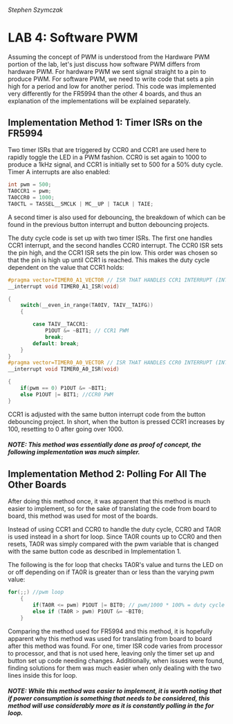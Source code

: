 ###### Stephen Szymczak

# LAB 4: Software PWM
Assuming the concept of PWM is understood from the Hardware PWM portion of the lab, let's just discuss how software PWM differs from hardware PWM. For hardware PWM we sent signal straight to a pin to produce PWM. For software PWM, we need to write code that sets a pin high for a period and low for another period. This code was implemented very differently for the FR5994 than the other 4 boards, and thus an explanation of the implementations will be explained separately.

## Implementation Method 1: Timer ISRs on the FR5994
Two timer ISRs that are triggered by CCR0 and CCR1 are used here to rapidly toggle the LED in a PWM fashion. CCR0 is set again to 1000 to produce a 1kHz signal, and CCR1 is initially set to 500 for a 50% duty cycle. Timer A interrupts are also enabled:
```c
int pwm = 500;
TA0CCR1 = pwm;
TA0CCR0 = 1000;
TA0CTL = TASSEL__SMCLK | MC__UP | TACLR | TAIE;
```
A second timer is also used for debouncing, the breakdown of which can be found in the previous button interrupt and button debouncing projects.

The duty cycle code is set up with two timer ISRs. The first one handles CCR1 interrupt, and the second handles CCR0 interrupt. The CCR0 ISR sets the pin high, and the CCR1 ISR sets the pin low. This order was chosen so that the pin is high up until CCR1 is reached. This makes the duty cycle dependent on the value that CCR1 holds:
```c
#pragma vector=TIMER0_A1_VECTOR // ISR THAT HANDLES CCR1 INTERRUPT (INTERRUPTS AT VALUE OF int pwm, where pwm <= 1000)
__interrupt void TIMER0_A1_ISR(void)

{
    switch(__even_in_range(TA0IV, TAIV__TAIFG))
    {

        case TAIV__TACCR1:
            P1OUT &= ~BIT1; // CCR1 PWM
            break;
        default: break;
    }
}
#pragma vector=TIMER0_A0_VECTOR // ISR THAT HANDLES CCR0 INTERRUPT (INTERRUPTS AT 1000)
__interrupt void TIMER0_A0_ISR(void)

{
    if(pwm == 0) P1OUT &= ~BIT1;
    else P1OUT |= BIT1; //CCR0 PWM
}
```
CCR1 is adjusted with the same button interrupt code from the button debouncing project. In short, when the button is pressed CCR1 increases by 100, resetting to 0 after going over 1000.

##### NOTE: This method was essentially done as proof of concept, the following implementation was much simpler.

## Implementation Method 2: Polling For All The Other Boards

After doing this method once, it was apparent that this method is much easier to implement, so for the sake of translating the code from board to board, this method was used for most of the boards.

Instead of using CCR1 and CCR0 to handle the duty cycle, CCR0 and TA0R is used instead in a short for loop.
Since TA0R counts up to CCR0 and then resets, TA0R was simply compared with the pwm variable that is changed with the same button code as described in Implementation 1.

The following is the for loop that checks TA0R's value and turns the LED on or off depending on if TA0R is greater than or less than the varying pwm value:
```c
for(;;) //pwm loop
    {
        if(TA0R <= pwm) P1OUT |= BIT0; // pwm/1000 * 100% = duty cycle
        else if (TA0R > pwm) P1OUT &= ~BIT0;
    }
```
Comparing the method used for FR5994 and this method, it is hopefully apparent why this method was used for translating from board to board after this method was found. For one, timer ISR code varies from processor to processor, and that is not used here, leaving only the timer set up and button set up code needing changes. Additionally, when issues were found, finding solutions for them was much easier when only dealing with the two lines inside this for loop.

##### NOTE: While this method was easier to implement, it is worth noting that if power consumption is something that needs to be considered, this method will use considerably more as it is constantly polling in the for loop.
